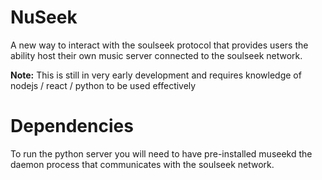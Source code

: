 # NuSeek

A new way to interact with the soulseek protocol that provides users the ability host their own music server connected to the soulseek network.

**Note:**
This is still in very early development and requires knowledge of nodejs / react / python to be used effectively


# Dependencies
To run the python server you will need to have pre-installed museekd the daemon process that communicates with the soulseek network.

